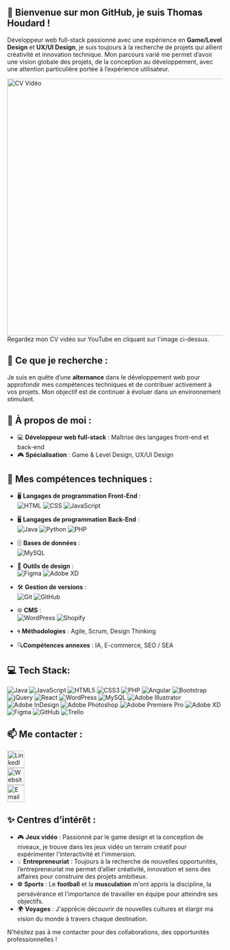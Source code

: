 ## 👋 Bienvenue sur mon GitHub, je suis Thomas Houdard !

Développeur web full-stack passionné avec une expérience en **Game/Level Design** et **UX/UI Design**, je suis toujours à la recherche de projets qui allient créativité et innovation technique. Mon parcours varié me permet d’avoir une vision globale des projets, de la conception au développement, avec une attention particulière portée à l’expérience utilisateur.

<a href="https://www.youtube.com/watch?v=hEytvVkd2Cg&feature=youtu.be" target="_blank">
  <img src="https://img.youtube.com/vi/hEytvVkd2Cg/maxresdefault.jpg" alt="CV Vidéo" width="600"/>
</a><br>
Regardez mon CV vidéo sur YouTube en cliquant sur l'image ci-dessus.

## 🎯 Ce que je recherche :
Je suis en quête d’une **alternance** dans le développement web pour approfondir mes compétences techniques et de contribuer activement à vos projets. Mon objectif est de continuer à évoluer dans un environnement stimulant.


## 🚀 À propos de moi :
- 💻 **Développeur web full-stack** : Maîtrise des langages front-end et back-end
- 🎮 **Spécialisation** : Game & Level Design, UX/UI Design

   
## 🔧 Mes compétences techniques :

- 🖥️ **Langages de programmation Front-End** :  
![HTML](https://img.icons8.com/color/48/000000/html-5.png) ![CSS](https://img.icons8.com/color/48/000000/css3.png) ![JavaScript](https://img.icons8.com/color/48/000000/javascript.png) 

- 🖥️ **Langages de programmation Back-End** :  
  ![Java](https://img.icons8.com/color/48/000000/java-coffee-cup-logo.png) ![Python](https://img.icons8.com/color/48/000000/python.png) ![PHP](https://img.icons8.com/officel/48/000000/php-logo.png)

- 🗄️ **Bases de données** :  
  ![MySQL](https://img.icons8.com/fluent/48/000000/mysql-logo.png)

- 🎨 **Outils de design** :  
  ![Figma](https://img.icons8.com/color/48/000000/figma.png) ![Adobe XD](https://img.icons8.com/color/48/000000/adobe-xd.png)

- 🛠️ **Gestion de versions** :  
  ![Git](https://img.icons8.com/color/48/000000/git.png) ![GitHub](https://img.icons8.com/material-outlined/48/000000/github.png)

- 🌐 **CMS** :  
  ![WordPress](https://img.icons8.com/color/48/000000/wordpress.png) ![Shopify](https://img.icons8.com/color/48/000000/shopify.png)

- 🌀 **Méthodologies** : Agile, Scrum, Design Thinking

- 🔍**Compétences annexes** :  IA, E-commerce, SEO / SEA


## 💻 Tech Stack:
![Java](https://img.shields.io/badge/java-%23ED8B00.svg?style=for-the-badge&logo=openjdk&logoColor=white) ![JavaScript](https://img.shields.io/badge/javascript-%23323330.svg?style=for-the-badge&logo=javascript&logoColor=%23F7DF1E) ![HTML5](https://img.shields.io/badge/html5-%23E34F26.svg?style=for-the-badge&logo=html5&logoColor=white) ![CSS3](https://img.shields.io/badge/css3-%231572B6.svg?style=for-the-badge&logo=css3&logoColor=white) ![PHP](https://img.shields.io/badge/php-%23777BB4.svg?style=for-the-badge&logo=php&logoColor=white) ![Angular](https://img.shields.io/badge/angular-%23DD0031.svg?style=for-the-badge&logo=angular&logoColor=white) ![Bootstrap](https://img.shields.io/badge/bootstrap-%238511FA.svg?style=for-the-badge&logo=bootstrap&logoColor=white) ![jQuery](https://img.shields.io/badge/jquery-%230769AD.svg?style=for-the-badge&logo=jquery&logoColor=white) ![React](https://img.shields.io/badge/react-%2320232a.svg?style=for-the-badge&logo=react&logoColor=%2361DAFB) ![WordPress](https://img.shields.io/badge/WordPress-%23117AC9.svg?style=for-the-badge&logo=WordPress&logoColor=white) ![MySQL](https://img.shields.io/badge/mysql-4479A1.svg?style=for-the-badge&logo=mysql&logoColor=white) ![Adobe Illustrator](https://img.shields.io/badge/adobe%20illustrator-%23FF9A00.svg?style=for-the-badge&logo=adobe%20illustrator&logoColor=white) ![Adobe InDesign](https://img.shields.io/badge/Adobe%20InDesign-49021F?style=for-the-badge&logo=adobeindesign&logoColor=FF3366) ![Adobe Photoshop](https://img.shields.io/badge/adobe%20photoshop-%2331A8FF.svg?style=for-the-badge&logo=adobe%20photoshop&logoColor=white) ![Adobe Premiere Pro](https://img.shields.io/badge/Adobe%20Premiere%20Pro-9999FF.svg?style=for-the-badge&logo=Adobe%20Premiere%20Pro&logoColor=white) ![Adobe XD](https://img.shields.io/badge/Adobe%20XD-470137?style=for-the-badge&logo=Adobe%20XD&logoColor=#FF61F6) ![Figma](https://img.shields.io/badge/figma-%23F24E1E.svg?style=for-the-badge&logo=figma&logoColor=white) ![GitHub](https://img.shields.io/badge/github-%23121011.svg?style=for-the-badge&logo=github&logoColor=white) ![Trello](https://img.shields.io/badge/Trello-%23026AA7.svg?style=for-the-badge&logo=Trello&logoColor=white)

## 📫 Me contacter :

[<img src='https://img.icons8.com/ios-filled/50/ffffff/linkedin.png' alt='LinkedIn' height='40'><br>](https://www.linkedin.com/in/thomashoudard)
[<img src='https://img.icons8.com/ios-filled/50/ffffff/domain.png' alt='Website' height='40'><br>](https://thomashoudard.com)
[<img src='https://img.icons8.com/ios-filled/50/ffffff/email.png' alt='Email' height='40'>](mailto:contact@thomashoudard.com)

## ✨ Centres d’intérêt :
- 🎮 **Jeux vidéo** : Passionné par le game design et la conception de niveaux, je trouve dans les jeux vidéo un terrain créatif pour expérimenter l'interactivité et l'immersion.
- 💡 **Entrepreneuriat** : Toujours à la recherche de nouvelles opportunités, l’entrepreneuriat me permet d’allier créativité, innovation et sens des affaires pour construire des projets ambitieux.
- ⚽ **Sports** : Le **football** et la **musculation** m'ont appris la discipline, la persévérance et l'importance de travailler en équipe pour atteindre ses objectifs.
- 🌍 **Voyages** : J'apprécie découvrir de nouvelles cultures et élargir ma vision du monde à travers chaque destination.

N’hésitez pas à me contacter pour des collaborations, des opportunités professionnelles !
<!-- Proudly created with GPRM ( https://gprm.itsvg.in ) -->
